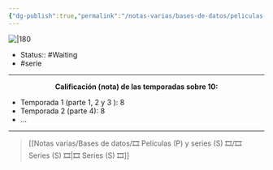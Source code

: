 ```yaml
---
{"dg-publish":true,"permalink":"/notas-varias/bases-de-datos/peliculas-p-y-series-s/s-great-pretender/"}
---
```



![|180](https://m.media-amazon.com/images/M/MV5BMTNjNGY5YjItOWQ5NS00OGQwLWI2ZjEtYzNiZTZjYjNiMDM2XkEyXkFqcGdeQXVyMjU0ODQ5NTA@._V1_SX300.jpg)

- Status:: #Waiting
- #serie

---

**<center>Calificación (nota) de las temporadas sobre 10:</center>**

- Temporada 1 (parte 1, 2 y 3 ): 8
- Temporada 2 (parte 4): 8
- ...

---

> [[Notas varias/Bases de datos/🎞️ Películas (P) y series (S) 🎞️/🎞️ Series (S) 🎞️\|🎞️ Series (S) 🎞️]]